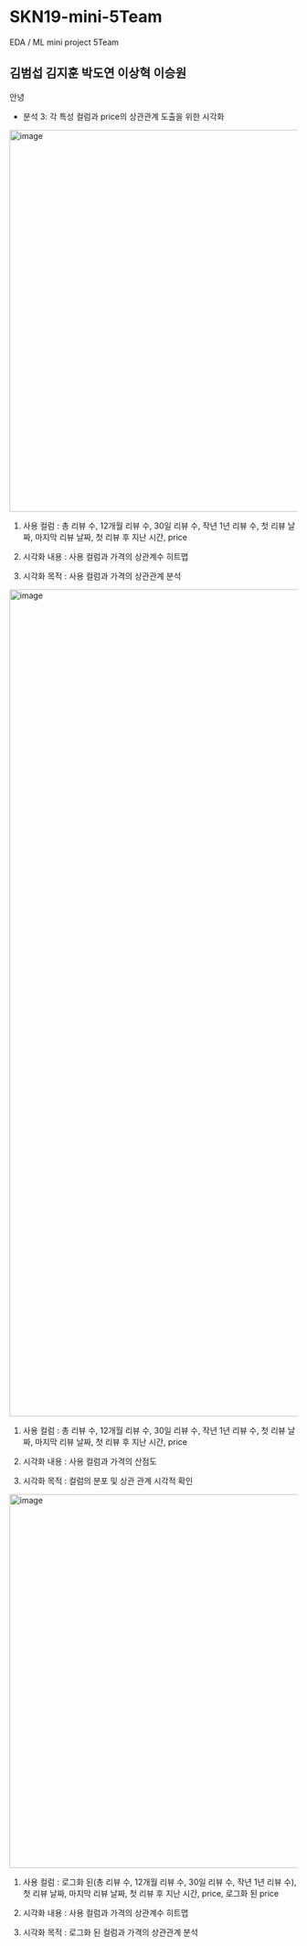 # SKN19-mini-5Team
EDA / ML mini project 5Team

## 김범섭 김지훈 박도연 이상혁 이승원

안녕


- 분석 3: 각 특성 컬럼과 price의 상관관계 도출을 위한 시각화


<img width="788" height="668" alt="image" src="https://github.com/user-attachments/assets/015fb5d7-b731-4792-823b-51c36823809e" />

1) 사용 컬럼 : 총 리뷰 수, 12개월 리뷰 수, 30일 리뷰 수, 작년 1년 리뷰 수, 첫 리뷰 날짜, 마지막 리뷰 날짜, 첫 리뷰 후 지난 시간, price

2) 시각화 내용 : 사용 컬럼과 가격의 상관계수 히트맵

3) 시각화 목적 : 사용 컬럼과 가격의 상관관계 분석

  

<img width="1352" height="1447" alt="image" src="https://github.com/user-attachments/assets/ce7eae7c-2717-42b2-ba13-d3988e7ed84a" />

1) 사용 컬럼 : 총 리뷰 수, 12개월 리뷰 수, 30일 리뷰 수, 작년 1년 리뷰 수, 첫 리뷰 날짜, 마지막 리뷰 날짜, 첫 리뷰 후 지난 시간, price

2) 시각화 내용 : 사용 컬럼과 가격의 산점도
  
3) 시각화 목적 : 컬럼의 분포 및 상관 관계 시각적 확인
  

<img width="774" height="654" alt="image" src="https://github.com/user-attachments/assets/a1b822c3-c3e2-49c7-8cf3-2b99b5b35696" />

1) 사용 컬럼 : 로그화 된(총 리뷰 수, 12개월 리뷰 수, 30일 리뷰 수, 작년 1년 리뷰 수), 첫 리뷰 날짜, 마지막 리뷰 날짜, 첫 리뷰 후 지난 시간, price, 로그화 된 price
  
2) 시각화 내용 : 사용 컬럼과 가격의 상관계수 히트맵
  
3) 시각화 목적 : 로그화 된 컬럼과 가격의 상관관계 분석
